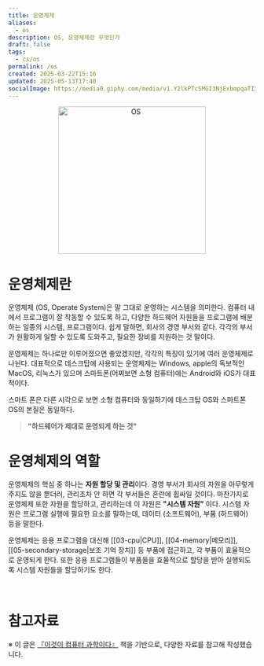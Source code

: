 ```yaml
---
title: 운영체제
aliases:
  - os
description: OS, 운영체제란 무엇인가
draft: false
tags:
  - cs/os
permalink: /os
created: 2025-03-22T15:16
updated: 2025-05-13T17:40
socialImage: https://media0.giphy.com/media/v1.Y2lkPTc5MGI3NjExbmpqaTI3ZXo5aGZheW5zNXV4aTV1dGsxb2U1NXIxN3dteWhmMHRtZSZlcD12MV9pbnRlcm5hbF9naWZfYnlfaWQmY3Q9Zw/WsJzXF8M8tl6w/giphy.gif
---
```

<p align="center">
  <img src="https://media0.giphy.com/media/v1.Y2lkPTc5MGI3NjExbmpqaTI3ZXo5aGZheW5zNXV4aTV1dGsxb2U1NXIxN3dteWhmMHRtZSZlcD12MV9pbnRlcm5hbF9naWZfYnlfaWQmY3Q9Zw/WsJzXF8M8tl6w/giphy.gif" alt="OS" width="300">
</p>

# 운영체제란

운영체제 (OS, Operate System)은 말 그대로 운영하는 시스템을 의미한다. 컴퓨터 내에서 프로그램이 잘 작동할 수 있도록 하고, 다양한 하드웨어 자원들을 프로그램에 배분하는 일종의 시스템, 프로그램이다. 쉽게 말하면,  회사의 경영 부서와 같다. 각각의 부서가 원활하게 일할 수 있도록 도와주고, 필요한 장비를 지원하는 것 말이다. 

운영체제는 하나로만 이루어졌으면 좋았겠지만, 각각의 특징이 있기에 여러 운영체제로 나뉜다. 대표적으로 데스크탑에 사용되는 운영체제는 Windows, apple의 독보적인 MacOS, 리눅스가 있으며 스마트폰(어찌보면 소형 컴퓨터)에는 Android와 iOS가 대표적이다. 

스마트 폰은 다른 시각으로 보면 소형 컴퓨터와 동일하기에 데스크탑 OS와 스마트폰 OS의 본질은 동일하다. 
> **"하드웨어가 제대로 운영되게 하는 것"**


# 운영체제의 역할

운영체제의 핵심 중 하나는 **자원 할당 및 관리**이다. 경영 부서가 회사의 자원을 아무렇게 주지도 않을 뿐더러, 관리조차 안 하면 각 부서들은 혼란에 휩싸일 것이다. 마찬가지로 운영체제 또한 자원을 할당하고, 관리하는데 이 자원은 **"시스템 자원"** 이다. 시스템 자원은 프로그램 실행에 필요한 요소를 말하는데, 데이터 (소프트웨어), 부품 (하드웨어) 등을 말한다.

운영체제는 응용 프로그램을 대신해 [[03-cpu|CPU]], [[04-memory|메모리]], [[05-secondary-storage|보조 기억 장치]] 등 부품에 접근하고, 각 부품이 효율적으로 운영되게 한다. 또한 응용 프로그램들이 부품들을 효율적으로 할당을 받아 실행되도록 시스템 자원들을 할당하기도 한다.
</br></br></br>
# 참고자료
※ 이 글은 [『이것이 컴퓨터 과학이다』](https://product.kyobobook.co.kr/detail/S000214014967) 책을 기반으로, 다양한 자료를 참고해 작성했습니다.